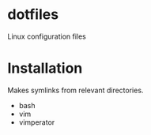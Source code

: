 # dotfiles
Linux configuration files

# Installation
Makes symlinks from relevant directories.
 * bash
 * vim
 * vimperator
